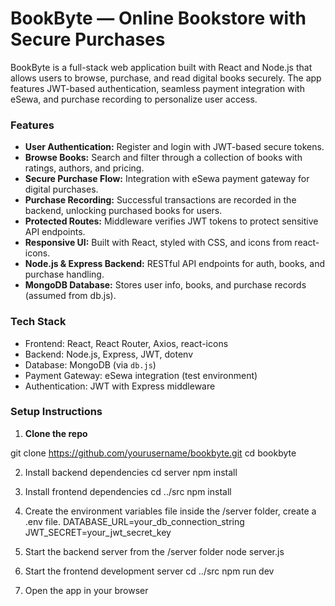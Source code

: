 # BookByte — Online Bookstore with Secure Purchases

BookByte is a full-stack web application built with React and Node.js that allows users to browse, purchase, and read digital books securely. The app features JWT-based authentication, seamless payment integration with eSewa, and purchase recording to personalize user access.



### Features

- **User Authentication:** Register and login with JWT-based secure tokens.
- **Browse Books:** Search and filter through a collection of books with ratings, authors, and pricing.
- **Secure Purchase Flow:** Integration with eSewa payment gateway for digital purchases.
- **Purchase Recording:** Successful transactions are recorded in the backend, unlocking purchased books for users.
- **Protected Routes:** Middleware verifies JWT tokens to protect sensitive API endpoints.
- **Responsive UI:** Built with React, styled with CSS, and icons from react-icons.
- **Node.js & Express Backend:** RESTful API endpoints for auth, books, and purchase handling.
- **MongoDB Database:** Stores user info, books, and purchase records (assumed from db.js).


### Tech Stack

- Frontend: React, React Router, Axios, react-icons
- Backend: Node.js, Express, JWT, dotenv
- Database: MongoDB (via `db.js`)
- Payment Gateway: eSewa integration (test environment)
- Authentication: JWT with Express middleware



### Setup Instructions

1. **Clone the repo**

  git clone https://github.com/yourusername/bookbyte.git
  cd bookbyte

2. Install backend dependencies
   cd server
  npm install

3. Install frontend dependencies
  cd ../src
  npm install

4. Create the environment variables file inside the /server folder, create a .env file.
  DATABASE_URL=your_db_connection_string
  JWT_SECRET=your_jwt_secret_key

5. Start the backend server from the /server folder
  node server.js

6. Start the frontend development server
  cd ../src
  npm run dev

8. Open the app in your browser






